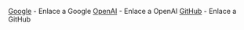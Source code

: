 [Google](https://www.google.com) - Enlace a Google
[OpenAI](https://www.openai.com) - Enlace a OpenAI
[GitHub](https://github.com) - Enlace a GitHub
